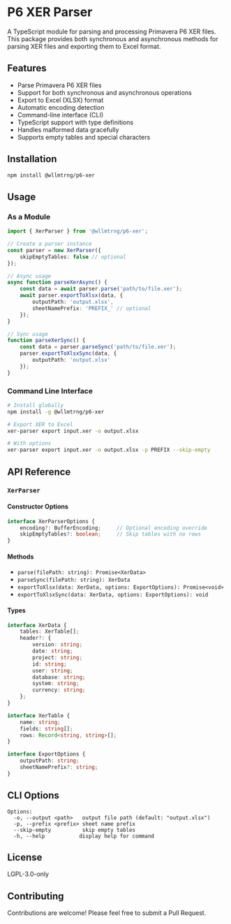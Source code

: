 # P6 XER Parser

A TypeScript module for parsing and processing Primavera P6 XER files. This package provides both synchronous and asynchronous methods for parsing XER files and exporting them to Excel format.

## Features

- Parse Primavera P6 XER files
- Support for both synchronous and asynchronous operations
- Export to Excel (XLSX) format
- Automatic encoding detection
- Command-line interface (CLI)
- TypeScript support with type definitions
- Handles malformed data gracefully
- Supports empty tables and special characters

## Installation

```bash
npm install @wllmtrng/p6-xer
```

## Usage

### As a Module

```typescript
import { XerParser } from '@wllmtrng/p6-xer';

// Create a parser instance
const parser = new XerParser({
    skipEmptyTables: false // optional
});

// Async usage
async function parseXerAsync() {
    const data = await parser.parse('path/to/file.xer');
    await parser.exportToXlsx(data, {
        outputPath: 'output.xlsx',
        sheetNamePrefix: 'PREFIX_' // optional
    });
}

// Sync usage
function parseXerSync() {
    const data = parser.parseSync('path/to/file.xer');
    parser.exportToXlsxSync(data, {
        outputPath: 'output.xlsx'
    });
}
```

### Command Line Interface

```bash
# Install globally
npm install -g @wllmtrng/p6-xer

# Export XER to Excel
xer-parser export input.xer -o output.xlsx

# With options
xer-parser export input.xer -o output.xlsx -p PREFIX --skip-empty
```

## API Reference

### `XerParser`

#### Constructor Options

```typescript
interface XerParserOptions {
    encoding?: BufferEncoding;     // Optional encoding override
    skipEmptyTables?: boolean;     // Skip tables with no rows
}
```

#### Methods

- `parse(filePath: string): Promise<XerData>`
- `parseSync(filePath: string): XerData`
- `exportToXlsx(data: XerData, options: ExportOptions): Promise<void>`
- `exportToXlsxSync(data: XerData, options: ExportOptions): void`

#### Types

```typescript
interface XerData {
    tables: XerTable[];
    header?: {
        version: string;
        date: string;
        project: string;
        id: string;
        user: string;
        database: string;
        system: string;
        currency: string;
    };
}

interface XerTable {
    name: string;
    fields: string[];
    rows: Record<string, string>[];
}

interface ExportOptions {
    outputPath: string;
    sheetNamePrefix?: string;
}
```

## CLI Options

```
Options:
  -o, --output <path>   output file path (default: "output.xlsx")
  -p, --prefix <prefix> sheet name prefix
  --skip-empty          skip empty tables
  -h, --help           display help for command
```

## License

LGPL-3.0-only

## Contributing

Contributions are welcome! Please feel free to submit a Pull Request. 